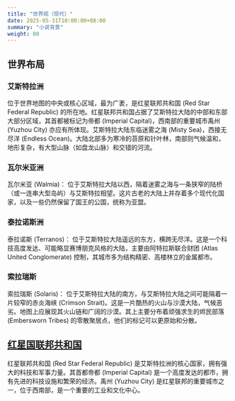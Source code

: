 ```yaml
---
title: "世界观（现代）"
date: 2025-05-31T10:00:00+08:00
summary: "小说背景"
weight: 80
---
```


## 世界布局

### 艾斯特拉洲
位于世界地图的中央或核心区域，最为广袤，是红星联邦共和国 (Red Star Federal Republic) 的所在地。红星联邦共和国占据了艾斯特拉大陆的中部和东部大部分区域，其首都被标记为帝都 (Imperial Capital)，西南部的重要城市禹州 (Yuzhou City) 亦应有所体现。艾斯特拉大陆东临迷雾之海 (Misty Sea)，西接无尽洋 (Endless Ocean)。大陆北部多为寒冷的苔原和针叶林，南部则气候温和，地形复杂，有大型山脉（如盘龙山脉）和交错的河流。

### 瓦尔米亚洲
瓦尔米亚 (Walmia)： 位于艾斯特拉大陆以西，隔着迷雾之海与一条狭窄的陆桥（或一连串大型岛屿）与艾斯特拉相望。这片古老的大陆上并存着多个现代化国家，以及一些仍然保留了国王的公国，统称为亚盟。

### 泰拉诺斯洲
泰拉诺斯 (Terranos)： 位于艾斯特拉大陆遥远的东方，横跨无尽洋。这是一个科技高度发达、可能略显赛博朋克风格的大陆，主要由阿特拉斯联合财团 (Atlas United Conglomerate) 控制，其城市多为结构精密、高楼林立的金属都市。

### 索拉瑞斯
索拉瑞斯 (Solaris)： 位于艾斯特拉大陆的南方，与艾斯特拉大陆之间可能隔着一片较窄的赤炎海峡 (Crimson Strait)。这是一片酷热的火山与沙漠大陆，气候恶劣。地图上应展现其火山链和广阔的沙漠。其上主要分布着顽强求生的烬民部落 (Embersworn Tribes) 的零散聚居点，他们的标记可以更原始和分散。

## [红星国联邦共和国]()
红星联邦共和国 (Red Star Federal Republic) 是艾斯特拉洲的核心国家，拥有强大的科技和军事力量。其首都帝都 (Imperial Capital) 是一个高度发达的都市，拥有先进的科技设施和繁荣的经济。禹州 (Yuzhou City) 是红星联邦的重要城市之一，位于西南部，是一个重要的工业和文化中心。
